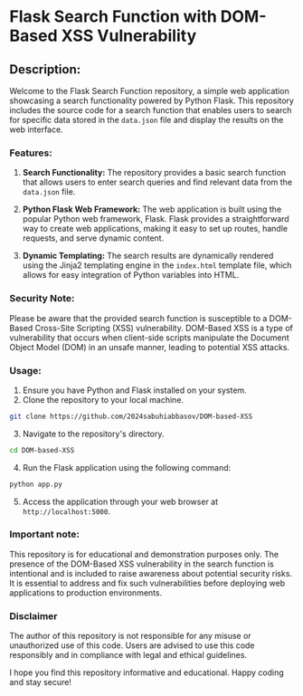 # Flask Search Function with DOM-Based XSS Vulnerability
## Description:

Welcome to the Flask Search Function repository, a simple web application showcasing a search functionality powered by Python Flask. This repository includes the source code for a search function that enables users to search for specific data stored in the `data.json` file and display the results on the web interface.

### Features:

1. **Search Functionality:** The repository provides a basic search function that allows users to enter search queries and find relevant data from the `data.json` file.

2. **Python Flask Web Framework:** The web application is built using the popular Python web framework, Flask. Flask provides a straightforward way to create web applications, making it easy to set up routes, handle requests, and serve dynamic content.

3. **Dynamic Templating:** The search results are dynamically rendered using the Jinja2 templating engine in the `index.html` template file, which allows for easy integration of Python variables into HTML.

### Security Note:

Please be aware that the provided search function is susceptible to a DOM-Based Cross-Site Scripting (XSS) vulnerability. DOM-Based XSS is a type of vulnerability that occurs when client-side scripts manipulate the Document Object Model (DOM) in an unsafe manner, leading to potential XSS attacks.

### Usage:

1. Ensure you have Python and Flask installed on your system.
2. Clone the repository to your local machine.
```bash
git clone https://github.com/2024sabuhiabbasov/DOM-based-XSS
```   
3. Navigate to the repository's directory.
```bash
cd DOM-based-XSS
```
4. Run the Flask application using the following command:
```bash
python app.py
```
5. Access the application through your web browser at `http://localhost:5000`.

### Important note:
This repository is for educational and demonstration purposes only. The presence of the DOM-Based XSS vulnerability in the search function is intentional and is included to raise awareness about potential security risks. It is essential to address and fix such vulnerabilities before deploying web applications to production environments.

### Disclaimer
The author of this repository is not responsible for any misuse or unauthorized use of this code. Users are advised to use this code responsibly and in compliance with legal and ethical guidelines.

I hope you find this repository informative and educational. Happy coding and stay secure!
